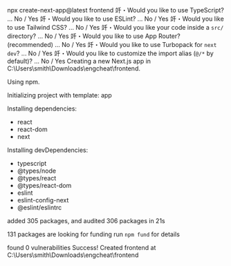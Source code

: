 npx create-next-app@latest frontend
竏・Would you like to use TypeScript? ... No / Yes
竏・Would you like to use ESLint? ... No / Yes
竏・Would you like to use Tailwind CSS? ... No / Yes
竏・Would you like your code inside a `src/` directory? ... No / Yes
竏・Would you like to use App Router? (recommended) ... No / Yes
竏・Would you like to use Turbopack for `next dev`? ... No / Yes
竏・Would you like to customize the import alias (`@/*` by default)? ... No / Yes
Creating a new Next.js app in C:\Users\smith\Downloads\engcheat\frontend.

Using npm.

Initializing project with template: app


Installing dependencies:
- react
- react-dom
- next

Installing devDependencies:
- typescript
- @types/node
- @types/react
- @types/react-dom
- eslint
- eslint-config-next
- @eslint/eslintrc


added 305 packages, and audited 306 packages in 21s

131 packages are looking for funding
  run `npm fund` for details

found 0 vulnerabilities
Success! Created frontend at C:\Users\smith\Downloads\engcheat\frontend
